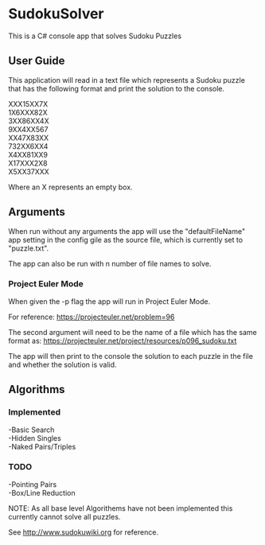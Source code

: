 # SudokuSolver
This is a C# console app that solves Sudoku Puzzles

## User Guide
This application will read in a text file which represents a Sudoku puzzle that has the following format and print the solution to the console.

XXX15XX7X<br>
1X6XXX82X<br>
3XX86XX4X<br>
9XX4XX567<br>
XX47X83XX<br>
732XX6XX4<br>
X4XX81XX9<br>
X17XXX2X8<br>
X5XX37XXX<br>

Where an X represents an empty box.

## Arguments
When run without any arguments the app will use the "defaultFileName" app setting in the config gile as the source file, which is currently set to "puzzle.txt".

The app can also be run with n number of file names to solve.

### Project Euler Mode
When given the -p flag the app will run in Project Euler Mode.

For reference: https://projecteuler.net/problem=96

The second argument will need to be the name of a file which has the same format as: https://projecteuler.net/project/resources/p096_sudoku.txt

The app will then print to the console the solution to each puzzle in the file and whether the solution is valid.

## Algorithms

### Implemented
-Basic Search<br>
-Hidden Singles<br>
-Naked Pairs/Triples<br>

### TODO
-Pointing Pairs<br>
-Box/Line Reduction<br>

NOTE: As all base level Algorithems have not been implemented this currently cannot solve all puzzles.

See http://www.sudokuwiki.org for reference.

